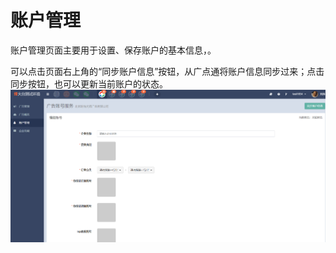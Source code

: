 # 账户管理

账户管理页面主要用于设置、保存账户的基本信息，。

可以点击页面右上角的“同步账户信息”按钮，从广点通将账户信息同步过来；点击同步按钮，也可以更新当前账户的状态。![](/assets/1522052360%281%29.jpg)

